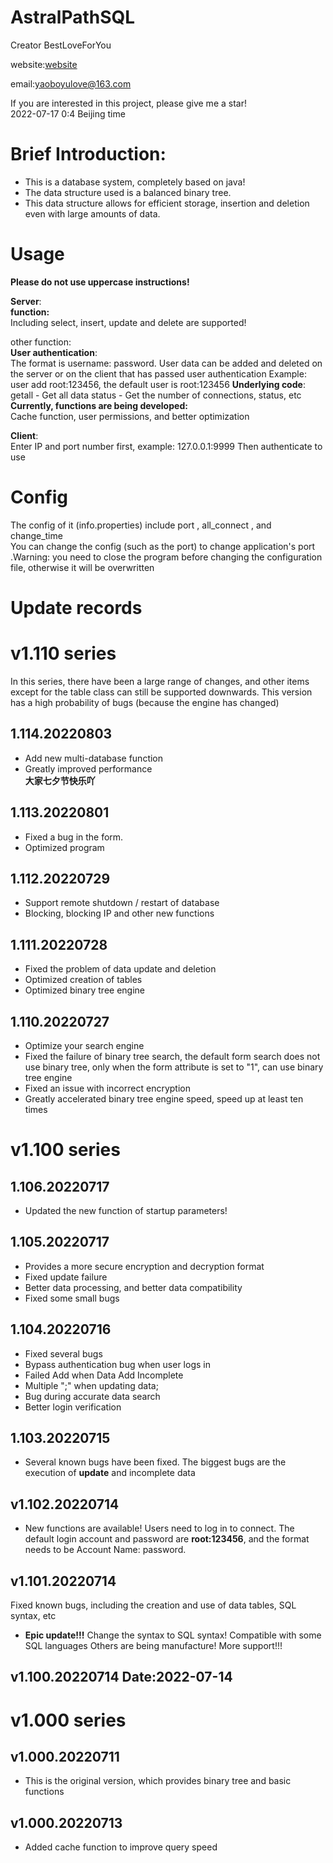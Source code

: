 # AstralPathSQL
   Creator BestLoveForYou  

   website:[website](http://www.godserver.cn/)  
      
   email:yaoboyulove@163.com  
   
   If you are interested in this project, please give me a star!  
   2022-07-17 0:4 Beijing time
# Brief Introduction:
- This is a database system, completely based on java!
- The data structure used is a balanced binary tree.
- This data structure allows for efficient storage, insertion and deletion even with large amounts of data. 

# Usage
**Please do not use uppercase instructions!**

**Server**:   
**function:**   
Including select, insert, update and delete are supported!  

other function:   
**User authentication**:    
The format is username: password. User data can be added and deleted on the server or on the client that has passed user authentication
Example: user add root:123456, the default user is root:123456
**Underlying code**:    
getall - Get all data
status - Get the number of connections, status, etc
**Currently, functions are being developed:**   
Cache function, user permissions, and better optimization

**Client**:   
Enter IP and port number first, example: 127.0.0.1:9999
Then authenticate to use

# Config
The config of it (info.properties) include port , all_connect , and change_time   
You can change the config (such as the port) to change application's port .Warning: you need to close the program before changing the configuration file, otherwise it will be overwritten

# Update records
# v1.110 series 
 In this series, there have been a large range of changes, and other items except for the table class can still be supported downwards.
This version has a high probability of bugs (because the engine has changed)
 ## 1.114.20220803
 - Add new multi-database function
 - Greatly improved performance   
 **大家七夕节快乐吖**
 ## 1.113.20220801
 - Fixed a bug in the form.
 - Optimized program
 ## 1.112.20220729
 - Support remote shutdown / restart of database
 - Blocking, blocking IP and other new functions
 ## 1.111.20220728
 - Fixed the problem of data update and deletion
 - Optimized creation of tables
 - Optimized binary tree engine
 
 ## 1.110.20220727
 - Optimize your search engine
 - Fixed the failure of binary tree search, the default form search does not use binary tree, only when the form attribute is set to "1", can use binary tree engine
 - Fixed an issue with incorrect encryption
 - Greatly accelerated binary tree engine speed, speed up at least ten times
# v1.100 series
 
 ## 1.106.20220717
 - Updated the new function of startup parameters!
 ## 1.105.20220717
 - Provides a more secure encryption and decryption format
 - Fixed update failure
 - Better data processing, and better data compatibility
 - Fixed some small bugs
 ## 1.104.20220716
 - Fixed several bugs
 - Bypass authentication bug when user logs in
 - Failed Add when Data Add Incomplete
 - Multiple ";" when updating data;
 - Bug during accurate data search
 - Better login verification
 ## 1.103.20220715
- Several known bugs have been fixed. The biggest bugs are the execution of **update** and incomplete data
## v1.102.20220714
- New functions are available! Users need to log in to connect. The default login account and password are **root:123456**, and the format needs to be
Account Name: password.
 ## v1.101.20220714
Fixed known bugs, including the creation and use of data tables, SQL syntax, etc
 
 - **Epic update!!!**
  Change the syntax to SQL syntax! Compatible with some SQL languages Others are being manufacture!
  More support!!!
 ## v1.100.20220714 Date:2022-07-14

# v1.000 series
   ## v1.000.20220711
   - This is the original version, which provides binary tree and basic functions

   ## v1.000.20220713
   - Added cache function to improve query speed




